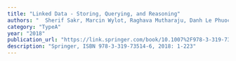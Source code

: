 ```yaml
---
title: "Linked Data - Storing, Querying, and Reasoning"
authors: "	Sherif Sakr, Marcin Wylot, Raghava Mutharaju, Danh Le Phuoc, Irini Fundulaki"
category: "TypeA"
year: "2018"
publication_url: "https://link.springer.com/book/10.1007%2F978-3-319-73515-3"
description: "Springer, ISBN 978-3-319-73514-6, 2018: 1-223"
---
```

